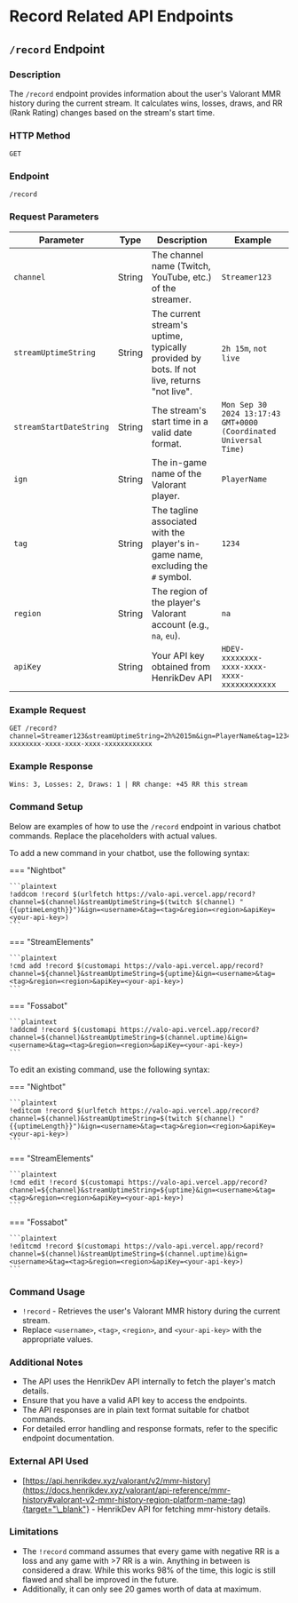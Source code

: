 # Record Related API Endpoints

## `/record` Endpoint

### Description

The `/record` endpoint provides information about the user's Valorant MMR history during the current stream. It calculates wins, losses, draws, and RR (Rank Rating) changes based on the stream's start time.

### HTTP Method

`GET`

### Endpoint

`/record`

### Request Parameters

| Parameter               | Type   | Description                                                                               | Example                                                          |
| ----------------------- | ------ | ----------------------------------------------------------------------------------------- | ---------------------------------------------------------------- |
| `channel`               | String | The channel name (Twitch, YouTube, etc.) of the streamer.                                 | `Streamer123`                                                    |
| `streamUptimeString`    | String | The current stream's uptime, typically provided by bots. If not live, returns "not live". | `2h 15m`, `not live`                                             |
| `streamStartDateString` | String | The stream's start time in a valid date format.                                           | `Mon Sep 30 2024 13:17:43 GMT+0000 (Coordinated Universal Time)` |
| `ign`                   | String | The in-game name of the Valorant player.                                                  | `PlayerName`                                                     |
| `tag`                   | String | The tagline associated with the player's in-game name, excluding the `#` symbol.          | `1234`                                                           |
| `region`                | String | The region of the player's Valorant account (e.g., `na`, `eu`).                           | `na`                                                             |
| `apiKey`                | String | Your API key obtained from HenrikDev API                                                  | `HDEV-xxxxxxxx-xxxx-xxxx-xxxx-xxxxxxxxxxxx`                      |

### Example Request

```plaintext
GET /record?channel=Streamer123&streamUptimeString=2h%2015m&ign=PlayerName&tag=1234&region=na&apiKey=HDEV-xxxxxxxx-xxxx-xxxx-xxxx-xxxxxxxxxxxx
```

### Example Response

```plaintext
Wins: 3, Losses: 2, Draws: 1 | RR change: +45 RR this stream
```

### Command Setup

Below are examples of how to use the `/record` endpoint in various chatbot commands. Replace the placeholders with actual values.

To add a new command in your chatbot, use the following syntax:

=== "Nightbot"

    ```plaintext
    !addcom !record $(urlfetch https://valo-api.vercel.app/record?channel=$(channel)&streamUptimeString=$(twitch $(channel) "{{uptimeLength}}")&ign=<username>&tag=<tag>&region=<region>&apiKey=<your-api-key>)
    ```

=== "StreamElements"

    ```plaintext
    !cmd add !record $(customapi https://valo-api.vercel.app/record?channel=${channel}&streamUptimeString=${uptime}&ign=<username>&tag=<tag>&region=<region>&apiKey=<your-api-key>)
    ```

=== "Fossabot"

    ```plaintext
    !addcmd !record $(customapi https://valo-api.vercel.app/record?channel=$(channel)&streamUptimeString=$(channel.uptime)&ign=<username>&tag=<tag>&region=<region>&apiKey=<your-api-key>)
    ```

To edit an existing command, use the following syntax:

=== "Nightbot"

    ```plaintext
    !editcom !record $(urlfetch https://valo-api.vercel.app/record?channel=$(channel)&streamUptimeString=$(twitch $(channel) "{{uptimeLength}}")&ign=<username>&tag=<tag>&region=<region>&apiKey=<your-api-key>)
    ```

=== "StreamElements"

    ```plaintext
    !cmd edit !record $(customapi https://valo-api.vercel.app/record?channel=${channel}&streamUptimeString=${uptime}&ign=<username>&tag=<tag>&region=<region>&apiKey=<your-api-key>)
    ```

=== "Fossabot"

    ```plaintext
    !editcmd !record $(customapi https://valo-api.vercel.app/record?channel=$(channel)&streamUptimeString=$(channel.uptime)&ign=<username>&tag=<tag>&region=<region>&apiKey=<your-api-key>)
    ```

### Command Usage

- `!record` - Retrieves the user's Valorant MMR history during the current stream.
- Replace `<username>`, `<tag>`, `<region>`, and `<your-api-key>` with the appropriate values.

### Additional Notes

- The API uses the HenrikDev API internally to fetch the player's match details.
- Ensure that you have a valid API key to access the endpoints.
- The API responses are in plain text format suitable for chatbot commands.
- For detailed error handling and response formats, refer to the specific endpoint documentation.

### External API Used

- [https://api.henrikdev.xyz/valorant/v2/mmr-history](https://docs.henrikdev.xyz/valorant/api-reference/mmr-history#valorant-v2-mmr-history-region-platform-name-tag){target="\_blank"} - HenrikDev API for fetching mmr-history details.

### Limitations

- The `!record` command assumes that every game with negative RR is a loss and any game with >7 RR is a win. Anything in between is considered a draw. While this works 98% of the time, this logic is still flawed and shall be improved in the future.
- Additionally, it can only see 20 games worth of data at maximum.
